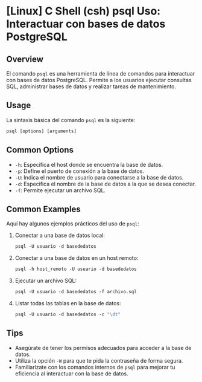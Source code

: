 # [Linux] C Shell (csh) psql Uso: Interactuar con bases de datos PostgreSQL

## Overview
El comando `psql` es una herramienta de línea de comandos para interactuar con bases de datos PostgreSQL. Permite a los usuarios ejecutar consultas SQL, administrar bases de datos y realizar tareas de mantenimiento.

## Usage
La sintaxis básica del comando `psql` es la siguiente:

```csh
psql [options] [arguments]
```

## Common Options
- `-h`: Especifica el host donde se encuentra la base de datos.
- `-p`: Define el puerto de conexión a la base de datos.
- `-U`: Indica el nombre de usuario para conectarse a la base de datos.
- `-d`: Especifica el nombre de la base de datos a la que se desea conectar.
- `-f`: Permite ejecutar un archivo SQL.

## Common Examples
Aquí hay algunos ejemplos prácticos del uso de `psql`:

1. Conectar a una base de datos local:
   ```csh
   psql -U usuario -d basededatos
   ```

2. Conectar a una base de datos en un host remoto:
   ```csh
   psql -h host_remoto -U usuario -d basededatos
   ```

3. Ejecutar un archivo SQL:
   ```csh
   psql -U usuario -d basededatos -f archivo.sql
   ```

4. Listar todas las tablas en la base de datos:
   ```csh
   psql -U usuario -d basededatos -c "\dt"
   ```

## Tips
- Asegúrate de tener los permisos adecuados para acceder a la base de datos.
- Utiliza la opción `-W` para que te pida la contraseña de forma segura.
- Familiarízate con los comandos internos de `psql` para mejorar tu eficiencia al interactuar con la base de datos.